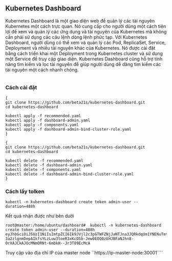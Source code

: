 ## Kubernetes Dashboard

Kubernetes Dashboard là một giao diện web để quản lý các tài nguyên Kubernetes một cách trực quan. Nó cung cấp cho người dùng một cách tiện lợi để xem và quản lý các ứng dụng và tài nguyên của Kubernetes mà không cần phải sử dụng các câu lệnh dòng lệnh phức tạp. Với Kubernetes Dashboard, người dùng có thể xem và quản lý các Pod, ReplicaSet, Service, Deployment và nhiều tài nguyên khác của Kubernetes. Nó được cài đặt bằng cách triển khai một Deployment trong Kubernetes cluster và sử dụng một Service để truy cập giao diện. Kubernetes Dashboard cũng hỗ trợ tính năng tìm kiếm và lọc tài nguyên để giúp người dùng dễ dàng tìm kiếm các tài nguyên một cách nhanh chóng.

<figure><img src="https://i.imgur.com/oPHagei.png" alt=""><figcaption></figcaption></figure>

### Cách cài đặt

```
{
git clone https://github.com/beta21s/kubernetes-dashboard.git
cd kubernetes-dashboard

kubectl apply -f recommended.yaml
kubectl apply -f dashboard-admin.yaml
kubectl apply -f components.yaml
kubectl apply -f dashboard-admin-bind-cluster-role.yaml
}
```

```
{
git clone https://github.com/beta21s/kubernetes-dashboard.git
cd kubernetes-dashboard

kubectl delete -f recommended.yaml
kubectl delete -f dashboard-admin.yaml
kubectl delete -f components.yaml
kubectl delete -f dashboard-admin-bind-cluster-role.yaml
}
```

### Cách lấy tolken

``` 
kubectl -n kubernetes-dashboard create token admin-user --duration=488h
```

Kết quả nhận được như bên dưới
```
root@master:/home/ubuntu/dashboard#  kubectl -n kubernetes-dashboard create token admin-user --duration=488h
eyJhbGciOiJSUzI1NiIsImtpZCI6Ik9JVjl2c3pGTWFZNjJaNTJna3JQRkdqUm1YNENuTmtJcjNkN1RRMVhnQmMifQ.eyJhdWQiOlsiaHR0cHM6Ly9rdWJlcm5ldGVzLmRlZmF1bHQuc3ZjLmNsdXN0ZXIubG9jYWwiXSwiZXhwIjoxNjc5ODc3OTM5LCJpYXQiOjE2NzgxMjExMzksImlzcyI6Imh0dHBzOi8va3ViZXJuZXRlcy5kZWZhdWx0LnN2Yy5jbHVzdGVyLmxvY2FsIiwia3ViZXJuZXRlcy5pbyI6eyJuYW1lc3BhY2UiOiJrdWJlcm5ldGVzLWRhc2hib2FyZCIsInNlcnZpY2VhY2NvdW50Ijp7Im5hbWUiOiJhZG1pbi11c2VyIiwidWlkIjoiNmEyNjQ5ODItOTk1Mi00OTdmLTg4NDMtYTBlYzg1Y2RjNmFjIn19LCJuYmYiOjE2NzgxMjExMzksInN1YiI6InN5c3RlbTpzZXJ2aWNlYWNjb3VudDprdWJlcm5ldGVzLWRhc2hib2FyZDphZG1pbi11c2VyIn0.U0bcDvB4Z0GugF7VFWrOUvF6t9UxkxoJbXhTQwxxtGNWvBvpv7etuCu8VO_uWTwLqy8vlLo2kD4qHN0AsVfnxAJ6Pwkg32g78w9SEj5Te3AihrDdOlg__L7FWDTOUgSBbxVZwa786ZXDlVNV5JwjdxibxKOWCibYD6wdhnVKujy8w400Kv75uJ6xTed6Xf1SWbdmXn9jH7gryWwYruOWM0xcPqTIBn7tmSkbUOmM_eQyjc8SZbEMAAHQ-3a2zlgnmDepAIkfsYLzLuw3toeR3xKcD5b-Jew0EOQ0zEHJBFaNJhn8-OrXAJCkAJOcMNmORNt-6mbkH--Jr3T89EcMcA
```

Truy cập vào địa chỉ IP của master node ``https://ip-master-node:30001````

<figure><img src="https://i.imgur.com/5YEmj5F.png" alt=""><figcaption></figcaption></figure>
